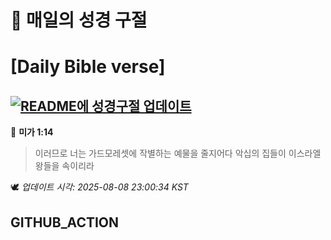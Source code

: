 # 🙏 매일의 성경 구절
# [Daily Bible verse]
## [![README에 성경구절 업데이트](https://github.com/DONGSUKA/first_test/actions/workflows/update-readme-bible.yml/badge.svg)](https://github.com/DONGSUKA/first_test/actions/workflows/update-readme-bible.yml)
<!-- START_BIBLE_VERSE -->
📖 **미가 1:14**
> 이러므로 너는 가드모레셋에 작별하는 예물을 줄지어다 악십의 집들이 이스라엘 왕들을 속이리라

🕊️ _업데이트 시각: 2025-08-08 23:00:34 KST_
  <!-- END_BIBLE_VERSE -->
## GITHUB_ACTION

